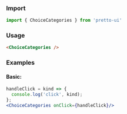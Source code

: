 ### Import
```js static
import { ChoiceCategories } from 'pretto-ui'
```

### Usage
```html
<ChoiceCategories />
```

### Examples
#### Basic:
```jsx
handleClick = kind => {
  console.log('click', kind);
};
<ChoiceCategories onClick={handleClick}/>
```
